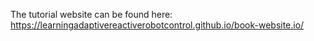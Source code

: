 The tutorial website can be found here:
https://learningadaptivereactiverobotcontrol.github.io/book-website.io/

